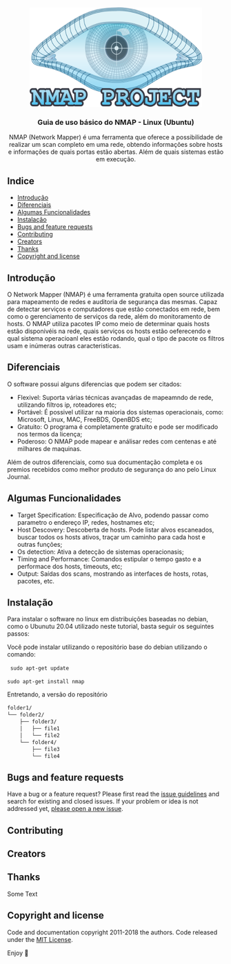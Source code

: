 <p align="center">
  <a href="https://nmap.org/">
    <img src="logo.png" alt="Logo" width=400 height=230>
  </a>
  <h3 align="center">Guia de uso básico do NMAP - Linux (Ubuntu)</h3>
  <p align="center">NMAP (Network Mapper) é uma ferramenta que oferece a possibilidade de realizar um scan completo em uma rede, obtendo informações sobre hosts e informações de quais portas estão abertas. Além de quais sistemas estão em execução.</p>
</p>

## Indice

- [Introdução](#Introdução)
- [Diferenciais](#Diferenciais)
- [Algumas Funcionalidades](#Algumas-Funcionalidades)
- [Instalação](#Instalação)
- [Bugs and feature requests](#bugs-and-feature-requests)
- [Contributing](#contributing)
- [Creators](#creators)
- [Thanks](#thanks)
- [Copyright and license](#copyright-and-license)

## Introdução

O Network Mapper (NMAP) é uma ferramenta gratuita open source utilizada para mapeamento de redes e auditoria de segurança das mesmas. Capaz de detectar serviços e computadores que estão conectados em rede, bem como o gerenciamento de serviços da rede, além do monitoramento de hosts. O NMAP utiliza pacotes IP como meio de determinar quais hosts estão disponivéis na rede, quais serviços os hosts estão oeferecendo e qual sistema operacioanl eles estão rodando, qual o tipo de pacote os filtros usam e inúmeras outras caracteristicas.

## Diferenciais

O software possui alguns diferencias que podem ser citados:

- Flexivel: Suporta várias técnicas avançadas de mapeamndo de rede, utilizando filtros ip, roteadores etc;
- Portável: É possivel utilizar na maioria dos sistemas operacionais, como: Microsoft, Linux, MAC, FreeBDS, OpenBDS etc;
- Gratuito: O programa é completamente gratuito e pode ser modificado nos termos da licença;
- Poderoso: O NMAP pode mapear e análisar redes com centenas e até milhares de maquinas.

Além de outros diferenciais, como sua documentação completa e os premios recebidos como melhor produto de segurança do ano pelo Linux Journal.

## Algumas Funcionalidades

- Target Specification: Especificação de Alvo, podendo passar como parametro o endereço IP, redes, hostnames etc;
- Host Descovery: Descoberta de hosts. Pode listar alvos escaneados, buscar todos os hosts ativos, traçar um caminho para cada host e outras funções;
- Os detection: Ativa a detecção de sistemas operacionasis;
- Timing and Performance: Comandos estipular o tempo gasto e a performace dos hosts, timeouts, etc;
- Output: Saídas dos scans, mostrando as interfaces de hosts, rotas, pacotes, etc.

## Instalação

Para instalar o software no linux em distribuições baseadas no debian, como o Ubunutu 20.04 utilizado neste tutorial, basta seguir os seguintes passos:

Você pode instalar utilizando o repositório base do debian utilizando o comando: 

` sudo apt-get update`

`sudo apt-get install nmap`

Entretando, a versão do repositório

```text
folder1/
└── folder2/
    ├── folder3/
    │   ├── file1
    │   └── file2
    └── folder4/
        ├── file3
        └── file4
```

## Bugs and feature requests

Have a bug or a feature request? Please first read the [issue guidelines](https://reponame/blob/master/CONTRIBUTING.md) and search for existing and closed issues. If your problem or idea is not addressed yet, [please open a new issue](https://reponame/issues/new).

## Contributing



## Creators


## Thanks

Some Text

## Copyright and license

Code and documentation copyright 2011-2018 the authors. Code released under the [MIT License](https://reponame/blob/master/LICENSE).

Enjoy :metal:
